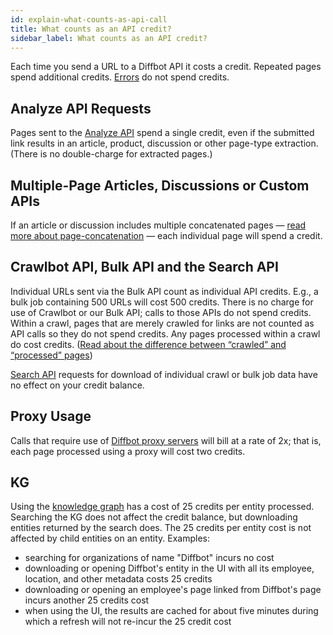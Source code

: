 ```yaml
---
id: explain-what-counts-as-api-call
title: What counts as an API credit?
sidebar_label: What counts as an API credit?
---
```


Each time you send a URL to a Diffbot API it costs a credit. Repeated pages spend additional credits. [Errors](error-errors) do not spend credits.

## Analyze API Requests

Pages sent to the [Analyze API](api-intro-analyze) spend a single credit, even if the submitted link results in an article, product, discussion or other page-type extraction. (There is no double-charge for extracted pages.)

## Multiple-Page Articles, Discussions or Custom APIs

If an article or discussion includes multiple concatenated pages — [read more about page-concatenation](guides-multi-page-articles-discussions) — each individual page will spend a credit.

## Crawlbot API, Bulk API and the Search API

Individual URLs sent via the Bulk API count as individual API credits. E.g., a bulk job containing 500 URLs will cost 500 credits.
There is no charge for use of Crawlbot or our Bulk API; calls to those APIs do not spend credits. Within a crawl, pages that are merely crawled for links are not counted as API calls so they do not spend credits. Any pages processed within a crawl do cost credits. ([Read about the difference between “crawled” and “processed” pages](explain-crawling-versus-processing))

[Search API](cb-intro-search) requests for download of individual crawl or bulk job data have no effect on your credit balance.

## Proxy Usage

Calls that require use of [Diffbot proxy servers](explain-using-different-proxies) will bill at a rate of 2x; that is, each page processed using a proxy will cost two credits.

## KG

Using the [knowledge graph](https://www.diffbot.com/products/knowledge-graph/) has a cost of 25 credits per entity processed. Searching the KG does not affect the credit balance, but downloading entities returned by the search does. The 25 credits per entity cost is not affected by child entities on an entity. Examples:

- searching for organizations of name "Diffbot" incurs no cost
- downloading or opening Diffbot's entity in the UI with all its employee, location, and other metadata costs 25 credits
- downloading or opening an employee's page linked from Diffbot's page incurs another 25 credits cost
- when using the UI, the results are cached for about five minutes during which a refresh will not re-incur the 25 credit cost
